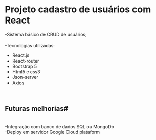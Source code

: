 # Projeto cadastro de usuários com React #
-Sistema básico de CRUD de usuários; <br>
<br>
-Tecnologias utilizadas:<br>
<ul>
      <li>    React.js </li>
      <li>    React-router </li>
      <li>    Bootstrap 5 </li>
      <li>    Html5 e css3 </li>
      <li>    Json-server</li>
      <li>    Axios  </li>
</ul>
<br>     
<h2>Futuras melhorias#</h2> 
<br>
-Integração com banco de dados SQL ou MongoDb <br>
-Deploy em servidor Google Cloud plataform <br>
